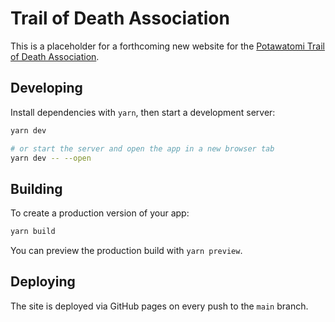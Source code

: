 # Trail of Death Association

This is a placeholder for a forthcoming new website for the [Potawatomi Trail of
Death Association](http://potawatomi-tda.org/).

## Developing

Install dependencies with `yarn`, then start a development server:

```bash
yarn dev

# or start the server and open the app in a new browser tab
yarn dev -- --open
```

## Building

To create a production version of your app:

```bash
yarn build
```

You can preview the production build with `yarn preview`.

## Deploying

The site is deployed via GitHub pages on every push to the `main` branch.
